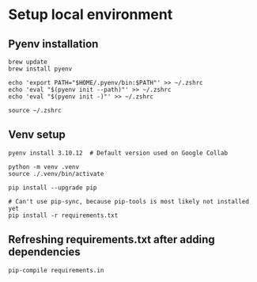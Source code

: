 # Setup local environment

## Pyenv installation
```shell
brew update
brew install pyenv

echo 'export PATH="$HOME/.pyenv/bin:$PATH"' >> ~/.zshrc
echo 'eval "$(pyenv init --path)"' >> ~/.zshrc
echo 'eval "$(pyenv init -)"' >> ~/.zshrc

source ~/.zshrc
```

## Venv setup
```shell
pyenv install 3.10.12  # Default version used on Google Collab

python -m venv .venv
source ./.venv/bin/activate

pip install --upgrade pip

# Can't use pip-sync, because pip-tools is most likely not installed yet
pip install -r requirements.txt
```

## Refreshing requirements.txt after adding dependencies
```shell
pip-compile requirements.in
```
